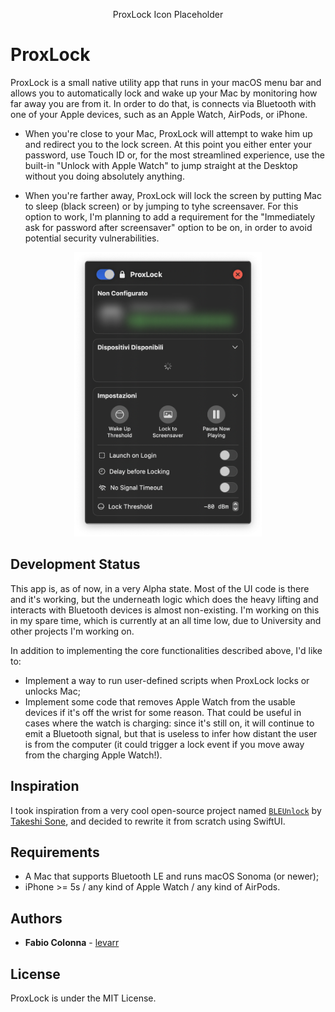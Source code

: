 
<p align='center'>
ProxLock Icon Placeholder
</p>

# **ProxLock**

ProxLock is a small native utility app that runs in your macOS menu bar and allows you to automatically lock and wake up your Mac by monitoring how far away
you are from it. In order to do that, is connects via Bluetooth with one of your Apple devices, such as an Apple Watch, AirPods, or iPhone.

- When you're close to your Mac, ProxLock will attempt to wake him up and redirect you to the lock screen. At this point you either enter your password,
use Touch ID or, for the most streamlined experience, use the built-in "Unlock with Apple Watch" to jump straight at the Desktop without
you doing absolutely anything.

- When you're farther away, ProxLock will lock the screen by putting Mac to sleep (black screen) or by jumping to tyhe screensaver. For this option to work, I'm planning to add a requirement for the "Immediately ask for password after screensaver" option to be on, in order to avoid potential
security vulnerabilities.

<p align='center'>
<img src="./Resources/MainView.png" width="300" height="auto">
</p>

## Development Status

This app is, as of now, in a very Alpha state. Most of the UI code is there and it's working, but the underneath logic which does the heavy lifting and interacts with Bluetooth devices is almost non-existing. I'm working on this in my spare time, which is currently at an all time low, due to University and other projects I'm working on. 

In addition to implementing the core functionalities described above, I'd like to:

- Implement a way to run user-defined scripts when ProxLock locks or unlocks Mac;
- Implement some code that removes Apple Watch from the usable devices if it's off the wrist for some reason. That could be useful in cases where the watch is charging: since it's still on, it will continue to emit a Bluetooth signal, but that is useless to infer how distant the user is from the computer (it could trigger a lock event if you move away from the charging Apple Watch!).

## Inspiration

I took inspiration from a very cool open-source project named [`BLEUnlock`](https://github.com/ts1/BLEUnlock) by [Takeshi Sone](https://github.com/ts1), and decided to rewrite it from scratch using SwiftUI.

## Requirements

- A Mac that supports Bluetooth LE and runs macOS Sonoma (or newer);
- iPhone >= 5s / any kind of Apple Watch / any kind of AirPods.

## Authors

- **Fabio Colonna** - [levarr](https://github.com/levarr)

## License

ProxLock is under the MIT License.
